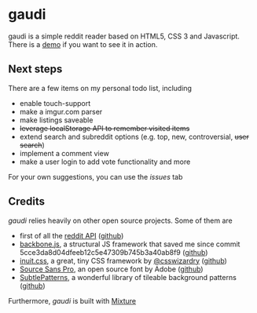 gaudi
=====

gaudi is a simple reddit reader based on HTML5, CSS 3 and Javascript.
There is a [demo](http://playground.boxandcircle.com/gaudi/) if you want to see it in action.


Next steps
----------
There are a few items on my personal todo list, including

* enable touch-support
* make a imgur.com parser
* make listings saveable
* ~~leverage localStorage API to remember visited items~~
* extend search and subreddit options (e.g. top, new, controversial, ~~user search~~)
* implement a comment view
* make a user login to add vote functionality and more

For your own suggestions, you can use the _issues_ tab


Credits
-------
*gaudi* relies heavily on other open source projects. Some of them are

* first of all the [reddit API](http://reddit.com/dev/api) ([github](https://github.com/reddit/reddit))
* [backbone.js](http://backbonejs.org), a structural JS framework that saved me since commit 5cce3da8d04dfeeb12c5e47309b745b3a40ab8f9 ([github](http://github.com/documentcloud/backbone/)) 
* [inuit.css](http://inuitcss.com), a great, tiny CSS framework by [@csswizardry](http://csswizardry.com) ([github](https://github.com/csswizardry/inuit.css))
* [Source Sans Pro](http://blogs.adobe.com/typblography/2012/08/source-sans-pro.html), an open source font by Adobe ([github](https://github.com/adobe/source-sans-pro))
* [SubtlePatterns](http://subtlepatterns.com/wild-oliva/), a wonderful library of tileable background patterns ([github](https://github.com/subtlepatterns/SubtlePatterns))

Furthermore, *gaudi* is built with [Mixture](http://mixture.io)

